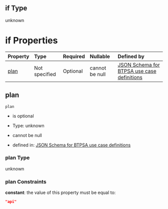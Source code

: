 ## if Type

unknown

# if Properties

| Property      | Type          | Required | Nullable       | Defined by                                                                                                                                                                                                                                  |
| :------------ | :------------ | :------- | :------------- | :------------------------------------------------------------------------------------------------------------------------------------------------------------------------------------------------------------------------------------------ |
| [plan](#plan) | Not specified | Optional | cannot be null | [JSON Schema for BTPSA use case definitions](btpsa-usecase-properties-services-items-allof-1-then-allof-56-then-allof-0-if-properties-plan.md "undefined#/properties/services/items/allOf/1/then/allOf/56/then/allOf/0/if/properties/plan") |

## plan



`plan`

*   is optional

*   Type: unknown

*   cannot be null

*   defined in: [JSON Schema for BTPSA use case definitions](btpsa-usecase-properties-services-items-allof-1-then-allof-56-then-allof-0-if-properties-plan.md "undefined#/properties/services/items/allOf/1/then/allOf/56/then/allOf/0/if/properties/plan")

### plan Type

unknown

### plan Constraints

**constant**: the value of this property must be equal to:

```json
"api"
```
